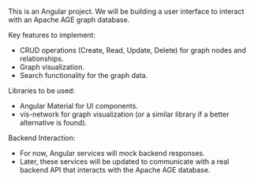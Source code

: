 <!-- Use this file to provide workspace-specific custom instructions to Copilot. For more details, visit https://code.visualstudio.com/docs/copilot/copilot-customization#_use-a-githubcopilotinstructionsmd-file -->

This is an Angular project. We will be building a user interface to interact with an Apache AGE graph database.

Key features to implement:
- CRUD operations (Create, Read, Update, Delete) for graph nodes and relationships.
- Graph visualization.
- Search functionality for the graph data.

Libraries to be used:
- Angular Material for UI components.
- vis-network for graph visualization (or a similar library if a better alternative is found).

Backend Interaction:
- For now, Angular services will mock backend responses.
- Later, these services will be updated to communicate with a real backend API that interacts with the Apache AGE database.

